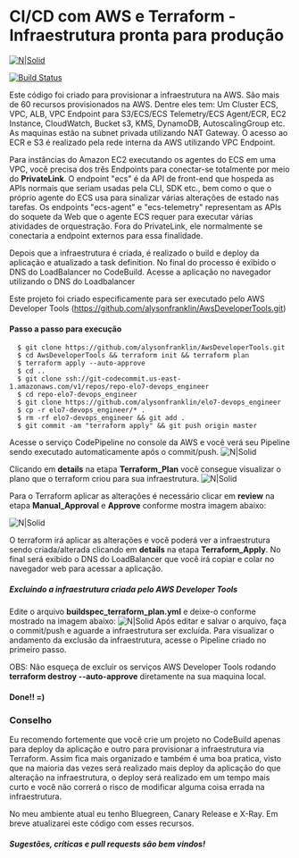 # CI/CD com AWS e Terraform - Infraestrutura pronta para produção

[![N|Solid](https://miro.medium.com/max/1568/1*DqldXuoO53SQrT137Op4IQ.png)](https://www.linkedin.com/in/alysonfranklin/)

[![Build Status](https://travis-ci.org/joemccann/dillinger.svg?branch=master)](https://www.linkedin.com/in/alysonfranklin/)

Este código foi criado para provisionar a infraestrutura na AWS.
São mais de 60 recursos provisionados na AWS.
Dentre eles tem: Um Cluster ECS, VPC, ALB, VPC Endpoint para S3/ECS/ECS Telemetry/ECS Agent/ECR, EC2 Instance, CloudWatch, Bucket s3, KMS, DynamoDB, AutoscalingGroup etc.
As maquinas estão na subnet privada utilizando NAT Gateway. O acesso ao ECR e S3 é realizado pela rede interna da AWS utilizando VPC Endpoint.

Para instâncias do Amazon EC2 executando os agentes do ECS em uma VPC, você precisa dos três Endpoints para conectar-se totalmente por meio do **PrivateLink**. O endpoint "ecs" é da API de front-end que hospeda as APIs normais que seriam usadas pela CLI, SDK etc., bem como o que o próprio agente do ECS usa para sinalizar várias alterações de estado nas tarefas.
Os endpoints "ecs-agent" e "ecs-telemetry" representam as APIs do soquete da Web que o agente ECS requer para executar várias atividades de orquestração. Fora do PrivateLink, ele normalmente se conectaria a endpoint externos para essa finalidade.

Depois que a infraestrutura é criada, é realizado o build e deploy da aplicação e atualizado a task definition. No final do processo é exibido o DNS do LoadBalancer no CodeBuild. Acesse a aplicação no navegador utilizando o DNS do Loadbalancer

Este projeto foi criado especificamente para ser executado pelo AWS Developer Tools (https://github.com/alysonfranklin/AwsDeveloperTools.git)

#### Passo a passo para execução
```
  $ git clone https://github.com/alysonfranklin/AwsDeveloperTools.git
  $ cd AwsDeveloperTools && terraform init && terraform plan
  $ terraform apply --auto-approve
  $ cd ..
  $ git clone ssh://git-codecommit.us-east-1.amazonaws.com/v1/repos/repo-elo7-devops_engineer
  $ cd repo-elo7-devops_engineer
  $ git clone https://github.com/alysonfranklin/elo7-devops_engineer
  $ cp -r elo7-devops_engineer/* .
  $ rm -rf elo7-devops_engineer && git add .
  $ git commit -am "terraform apply" && git push origin master
```
Acesse o serviço CodePipeline no console da AWS e você verá seu Pipeline sendo executado automaticamente após o commit/push.
![N|Solid](https://i.imgur.com/DhzDi5j.png)

Clicando em **details** na etapa **Terraform_Plan** você consegue visualizar o plano que o terraform criou para sua infraestrutura.
![N|Solid](https://i.imgur.com/w3CuNtK.png)

Para o Terraform aplicar as alterações é necessário clicar em **review** na etapa **Manual_Approval** e **Approve** conforme mostra imagem abaixo:

![N|Solid](https://i.imgur.com/c8n4D4K.png)

O terraform irá aplicar as alterações e você poderá ver a infraestrutura sendo criada/alterada clicando em **details** na etapa **Terraform_Apply**. 
No final será exibido o DNS do LoadBalancer que você irá copiar e colar no navegador web para acessar a aplicação.

##### Excluindo a infraestrutura criada pelo AWS Developer Tools

Edite o arquivo **buildspec_terraform_plan.yml** e deixe-o conforme mostrado na imagem abaixo:
![N|Solid](https://i.imgur.com/EU4PINs.png)
Após editar e salvar o arquivo, faça o commit/push e aguarde a infraestrutura ser excluída.
Para visualizar o andamento da exclusão da infraestrutura, acesse o Pipeline criado no primeiro passo.

OBS: Não esqueça de excluir os serviços AWS Developer Tools rodando **terraform destroy --auto-approve** diretamente na sua maquina local.
#### Done!! =)

### Conselho
Eu recomendo fortemente que você crie um projeto no CodeBuild apenas para deploy da aplicação e outro para provisionar a infraestrutura via Terraform. Assim fica mais organizado e também é uma boa pratica, visto que na maioria das vezes será realizado mais deploy da aplicação do que alteração na infraestrutura, o deploy será realizado em um tempo mais curto e você não correrá o risco de modificar alguma coisa errada na infraestrutura.

No meu ambiente atual eu tenho Bluegreen, Canary Release e X-Ray. Em breve atualizarei este código com esses recursos.

##### Sugestões, críticas e pull requests são bem vindos!
